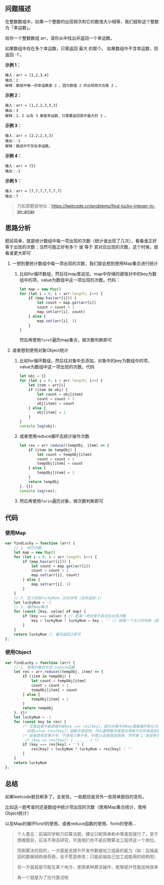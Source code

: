 ## 问题描述

在整数数组中，如果一个整数的出现频次和它的数值大小相等，我们就称这个整数为「幸运数」。

给你一个整数数组 arr，请你从中找出并返回一个幸运数。

如果数组中存在多个幸运数，只需返回 最大 的那个。
如果数组中不含幸运数，则返回 -1 。

**示例 1：**

```
输入：arr = [2,2,3,4]
输出：2
解释：数组中唯一的幸运数是 2 ，因为数值 2 的出现频次也是 2 。
```

**示例 2：**

```
输入：arr = [1,2,2,3,3,3]
输出：3
解释：1、2 以及 3 都是幸运数，只需要返回其中最大的 3 。
```

**示例 3：**

```
输入：arr = [2,2,2,3,3]
输出：-1
解释：数组中不存在幸运数。
```

**示例 4：**

```
输入：arr = [5]
输出：-1
```

**示例 5：**

```
输入：arr = [7,7,7,7,7,7,7]
输出：7
```

> 力扣原题目地址：https://leetcode.cn/problems/find-lucky-integer-in-an-array

## 思路分析

题目简单，就是统计数组中每一项出现的次数（统计谁出现了几次），看看谁正好等于出现的次数；当然可能正好有多个 谁 等于 其对应出现的次数，这个时候，就看谁更大即可

1. 一想到要统计数组中每一项出现的次数，我们就会想到使用Map集合进行统计

   1. 比如for循环数组，然后往map里追加，map中存储的键值对中的key为数组中的项，value为数组中这一项出现的次数。代码：

      ```js
      let map = new Map()
      for (let i = 0; i < arr.length; i++) {
          if (map.has(arr[i])) {
              let count = map.get(arr[i])
              count = count + 1
              map.set(arr[i], count)
          } else {
              map.set(arr[i], 1)
          }
      }
      ```

      然后再使用`forof`遍历map集合，做次数判断即可

2. 或者想到使用对象Object统计

   1. 比如for循环数组，然后往对象中去添加。对象中的key为数组中的项，value为数组中这一项出现的次数。代码

      ```js
      let obj = {}
      for (let i = 0; i < arr.length; i++) {
          let item = arr[i]
          if (item in obj) {
              let count = obj[item]
              count = count + 1
              obj[item] = count
          } else {
              obj[item] = 1
          }
      }
      console.log(obj);
      ```

   2. 或者使用reduce循环去统计操作次数

      ```js
      let res = arr.reduce((tempObj, item) => {
          if (item in tempObj) {
              let count = tempObj[item]
              count = count + 1
              tempObj[item] = count
          } else {
              tempObj[item] = 1
          }
          return tempObj
      }, {})
      console.log(res);
      ```

   3. 然后再使用`forin`遍历对象，做次数判断即可

## 代码

### 使用Map

```js
var findLucky = function (arr) {
    // 1. 统计次数
    let map = new Map()
    for (let i = 0; i < arr.length; i++) {
        if (map.has(arr[i])) {
            let count = map.get(arr[i])
            count = count + 1
            map.set(arr[i], count)
        } else {
            map.set(arr[i], 1)
        }
    }
    // 2. 定义初始luckyNum，比如没有（没有返回-1）
    let luckyNum = -1 
    // 3. 遍历map集合
    for (const [key, value] of map) {
        if (key === value) { // 若某一项也等于其对应出现次数
            key > luckyNum ? luckyNum = key : '' // 就做一个大小的判断（因为要取最大的那个）
        }
    }
    return luckyNum // 最后返回之即可
};
```

### 使用Object

```js
var findLucky = function (arr) {
    // 1. 使用对象的方式 reduce函数
    let res = arr.reduce((tempObj, item) => {
        if (item in tempObj) {
            let count = tempObj[item]
            count = count + 1
            tempObj[item] = count
        } else {
            tempObj[item] = 1
        }
        return tempObj
    }, {})
    let luckyNum = -1
    for (const key in res) {
        /* 注意这里不能直接判断key === res[key]，因为对象中的key直接循环默认为字符串
          但是value（res[key]）是数字类型的。所以要把数字类型也转换为字符串类型的 */ 
        /* 或者使用双等于号，不使用三等于号。毕竟js会做类型转换。字符串'1'是弱等于数字1的
         if (key == res[key]) { ...... } */ 
        if (key === res[key] + '') {
            res[key] > luckyNum ? luckyNum = res[key] : ''
        }
    }
    return luckyNum
};
```

## 总结

如果leetcode题目刷多了，会发现，一些题目是另外一些简单题目的变形。

比如这一题考查的还是数组中统计项出现的次数（使用Map集合统计、使用Object统计）

以及Map的循环forof的使用，或者reduce函数的使用、forin的使用...

> 个人愚见：前端同学刷力扣算法题，建议只刷简单和中等类型就行了。至于困难题目，应该不用去研究，毕竟咱们也不是应聘算法工程师这一个岗位。
>
> 而刷算法的目的，一方面是去提升开发中数据加工组装的能力（如：后端返回的数据结构很奇葩，且不愿意修改；只能前端自己加工成能用的结构啦）
>
> 另一方面就是可能在某个地方，使用某种算法操作，能够提升性能加快效率
>
> 再一个就是为了应付面试啦

